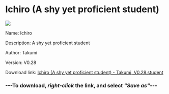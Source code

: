 # Ichiro (A shy yet proficient student)

<img src = "https://raw.githubusercontent.com/Arbiter1223/Koukou-Gurashi-Custom-Students/master/Students/Files/Ichiro%20(A%20shy%20yet%20proficient%20student).png">

Name: Ichiro

Description: A shy yet proficient student

Author: Takumi

Version: V0.28

Download link: <a href="https://raw.githubusercontent.com/Arbiter1223/Koukou-Gurashi-Custom-Students/master/Students/Files/Ichiro%20(A%20shy%20yet%20proficient%20student)%20-%20Takumi%2C%20V0.28.student">Ichiro (A shy yet proficient student) - Takumi, V0.28.student</a>

### ---**To download, _right-click_ the link, and select _"Save as"_**---
